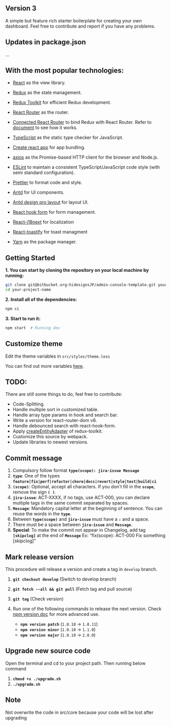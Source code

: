 ## Version 3
A simple but feature rich starter boilerplate for creating your own dashboard. Feel free to contribute and report if you have any problems.

## Updates in package.json
...

## With the most popular technologies:
- [React](https://facebook.github.io/react) as the view library.

- [Redux](https://github.com/reactjs/redux) as the state management.

- [Redux Toolkit](https://redux-toolkit.js.org) for efficient Redux development.

- [React Router](https://reacttraining.com/react-router) as the router.

- [Connected React Router](https://github.com/supasate/connected-react-router) to bind Redux with React Router. Refer to [document](https://github.com/supasate/connected-react-router/blob/master/FAQ.md#frequently-asked-questions) to see how it works.

- [TypeScript](https://www.typescriptlang.org) as the static type checker for JavaScript.

- [Create react app](https://github.com/facebook/create-react-app) for app bundling.

- [axios](https://axios-http.com) as the Promise-based HTTP client for the browser and Node.js.

- [ESLint](http://eslint.org) to maintain a consistent TypeScript/JavaScript code style (with semi standard configuration).

- [Prettier](https://prettier.io) to format code and style.

- [Antd](https://ant.design/) for UI components.

- [Antd design pro layout](https://procomponents.ant.design/en-US/components/layout/) for layout UI.

- [React hook form](https://react-hook-form.com/) for form management.

- [React-i18next](https://react.i18next.com/) for localization

- [React-toastify](https://www.npmjs.com/package/react-toastify) for toast managment

- [Yarn](https://yarnpkg.com/lang/en) as the package manager.

## Getting Started

**1. You can start by cloning the repository on your local machine by running:**

```sh
git clone git@bitbucket.org:hidesignsJP/admin-console-template.git your-project-name
cd your-project-name
```

**2. Install all of the dependencies:**

```sh
npm ci
```

**3. Start to run it:**

```sh
npm start  # Running dev
```

## Customize theme

Edit the theme variables in ```src/styles/theme.less```

You can find out more variables [here](https://github.com/ant-design/ant-design/blob/master/components/style/themes/default.less).


## TODO:

There are still some things to do, feel free to contribute:

- Code-Splitting.
- Handle multiple sort in customized table.
- Handle array type params in hook and search bar.
- Write a version for react-router-dom v6.
- Handle debounced search with react-hook-form.
- Apply [createEntityAdapter](https://redux-toolkit.js.org/api/createEntityAdapter) of redux-toolkit.
- Customize this source by webpack.
- Update libraries to newest versions.

## Commit message

1. Compulsory follow format **`type(scope): jira-issue Message`**
2. **`type`**: One of the types **`feature|fix|perf|refactor|chore|docs|revert|style|test|build|ci`**
3. **`(scope)`**: Optional, accept all characters. If you don't fill in the **`scope`**, remove the sign **`( )`**.
4. **`jira-issue`**: ACT-XXXX, if no tags, use ACT-000, you can declare multiple tags in the same commit separated by spaces.
5. **`Message`**: Mandatory capital letter at the beginning of sentence. You can reuse the words in the **`type`**.
6. Between **`type(scope)`** and **`jira-issue`** must have a **`:`** and a space.
7. There must be a space between **`jira-issue`** and **`Message`**.
8. **Special**: To make the commit not appear in Changelog, add tag **`[skipclog]`** at the end of **`Message`** Ex: “fix(scope): ACT-000 Fix something [skipclog]”

## Mark release version

This procedure will release a version and create a tag in `develop` branch.

1. **`git checkout develop`** (Switch to develop branch)
2. **`git fetch --all && git pull`** (Fetch tag and pull source)
3. **`git tag`** (Check version)
4. Run one of the following commands to release the next version.
Check [npm version doc](https://docs.npmjs.com/cli/v7/commands/npm-version/) for more advanced use.

    * **`npm version patch`** (`1.0.10` -> `1.0.11`)
    * **`npm version minor`** (`1.0.10` -> `1.1.0`)
    * **`npm version major`** (`1.0.10` -> `2.0.0`)

## Upgrade new source code
Open the terminal and cd to your project path. Then running below command
1. **`chmod +x ./upgrade.sh`**
2. **`./upgrade.sh`**

## Note
Not overwrite the code in src/core because your code will be lost after upgrading